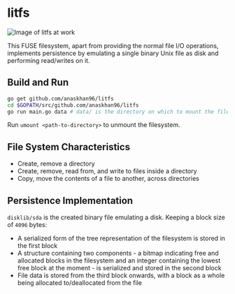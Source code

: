 # litfs

![Image of litfs at work](http://anask.xyz/ss)

This FUSE filesystem, apart from providing the normal file I/O operations, implements persistence by emulating a single binary Unix file as disk and performing read/writes on it.

## Build and Run

```bash
go get github.com/anaskhan96/litfs
cd $GOPATH/src/github.com/anaskhan96/litfs
go run main.go data # data/ is the directory on which to mount the filesystem on
```

Run `umount <path-to-directory>` to unmount the filesystem.

## File System Characteristics

- Create, remove a directory
- Create, remove, read from, and write to files inside a directory
- Copy, move the contents of a file to another, across directories

## Persistence Implementation

`disklib/sda` is the created binary file emulating a disk. Keeping a block size of `4096` bytes:

- A serialized form of the tree representation of the filesystem is stored in the first block
- A structure containing two components - a bitmap indicating free and allocated blocks in the filesystem and an integer containing the lowest free block at the moment - is serialized and stored in the second block
- File data is stored from the third block onwards, with a block as a whole being allocated to/deallocated from the file